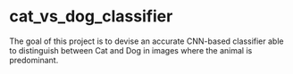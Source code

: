 # cat_vs_dog_classifier
The goal of this project is to devise an accurate CNN-based classifier able to distinguish between Cat and Dog in images where the animal is predominant.
